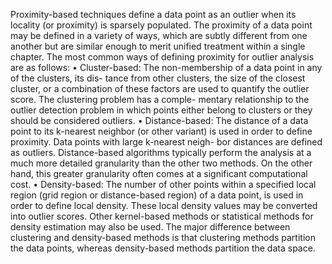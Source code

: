 Proximity-based techniques define a data point as an outlier when its locality (or proximity) is sparsely populated. The proximity of a data point may be defined in a variety of ways, which are subtly different from one another but are similar enough to merit unified treatment within a single chapter. The most common ways of defining proximity for outlier analysis are as follows:
• Cluster-based: The non-membership of a data point in any of the clusters, its dis- tance from other clusters, the size of the closest cluster, or a combination of these factors are used to quantify the outlier score. The clustering problem has a comple- mentary relationship to the outlier detection problem in which points either belong to clusters or they should be considered outliers.
• Distance-based: The distance of a data point to its k-nearest neighbor (or other variant) is used in order to define proximity. Data points with large k-nearest neigh- bor distances are defined as outliers. Distance-based algorithms typically perform the analysis at a much more detailed granularity than the other two methods. On the other hand, this greater granularity often comes at a significant computational cost.
• Density-based: The number of other points within a specified local region (grid region or distance-based region) of a data point, is used in order to define local density. These local density values may be converted into outlier scores. Other kernel-based methods or statistical methods for density estimation may also be used. The major difference between clustering and density-based methods is that clustering methods partition the data points, whereas density-based methods partition the data space.
